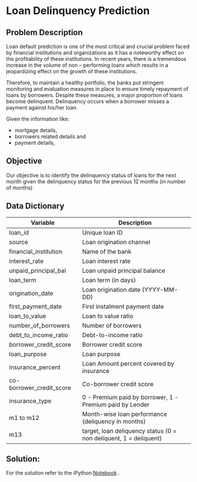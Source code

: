 # Loan Delinquency Prediction

## Problem Description
Loan default prediction is one of the most critical and crucial problem faced by financial institutions and organizations as it has a noteworthy effect on the profitability of these institutions. In recent years, there is a tremendous increase in the volume of non – performing loans which results in a jeopardizing effect on the growth of these institutions.

Therefore, to maintain a healthy portfolio, the banks put stringent monitoring and evaluation measures in place to ensure timely repayment of loans by borrowers. Despite these measures, a major proportion of loans become delinquent. Delinquency occurs when a borrower misses a payment against his/her loan.

Given the information like:
-  mortgage details, 
- borrowers related details and 
- payment details,

## Objective
Our objective is to identify the delinquency status of loans for the next month given the delinquency status for the previous 12 months (in number of months)

## Data Dictionary


|Variable	| Description |
|---------|-------------|
|loan_id |	Unique  loan ID |
|source	| Loan origination channel |
|financial_institution |	Name of the bank|
|interest_rate |	Loan interest rate |
|unpaid_principal_bal |	Loan unpaid principal balance |
|loan_term |	Loan term (in days) |
|origination_date |	Loan origination date (YYYY-MM-DD) |
|first_payment_date |	First instalment payment date | 
|loan_to_value	| Loan to value ratio |
|number_of_borrowers |	Number of borrowers |
|debt_to_income_ratio	| Debt-to-income ratio |
|borrower_credit_score |	Borrower credit score |
|loan_purpose |	Loan purpose |
|insurance_percent |	Loan Amount percent covered by insurance |
|co-borrower_credit_score |	Co-borrower credit score |
|insurance_type |	0 - Premium paid by borrower, 1 - Premium paid by Lender |
|m1 to m12 |	Month-wise loan performance (deliquency in months) |
|m13 |	target, loan deliquency status (0 = non deliquent, 1 = deliquent)  |


## Solution:

For the solution refer to the iPython 
[Notebook](https://notebooks.azure.com/vijaymudivedu/projects/loanDelinquency/html/IndiaML_hackathon_V2.ipynb) .
